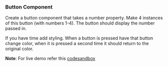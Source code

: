 ### Button Component

Create a button component that takes a number property. Make 4 instances of this button (with numbers 1-4). The button should display the number passed in.

If you have time add styling. When a button is pressed have that button change color, when it is pressed a second time it should return to the original color.

**Note**: For live demo refer this [codesandbox](https://codesandbox.io/s/techtonica-toggle-button-00gqfb)
